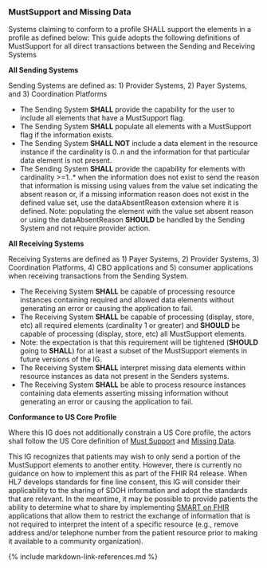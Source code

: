 ###  MustSupport and Missing Data

Systems claiming to conform to a profile SHALL support the elements in a profile as defined below: This guide adopts the following definitions of MustSupport for all direct transactions between the Sending and Receiving Systems

**All Sending Systems**

Sending Systems are defined as: 1) Provider Systems, 2) Payer Systems, and 3) Coordination Platforms
* The Sending System **SHALL** provide the capability for the user to include all elements that have a MustSupport flag.
* The Sending System **SHALL** populate all elements with a MustSupport flag if the information exists.
* The Sending System **SHALL NOT** include a data element in the resource instance if the cardinality is 0..n and the information for that particular data element is not present.
* The Sending System **SHALL** provide the capability for elements with cardinality >=1..* when the information does not exist to send the reason that information is missing using values from the value set indicating the absent reason or, if a missing information reason does not exist in the defined value set, use the dataAbsentReason extension where it is defined.
Note: populating the element with the value set absent reason or using the dataAbsentReason **SHOULD** be handled by the Sending System and not require provider action.

**All Receiving Systems**

Receiving Systems are defined as 1) Payer Systems, 2) Provider Systems, 3) Coordination Platforms, 4) CBO applications and 5) consumer applications when receiving transactions from the Sending System.
* The Receiving System **SHALL** be capable of processing resource instances containing required and allowed data elements without generating an error or causing the application to fail.
* The Receiving System **SHALL** be capable of processing (display, store, etc) all required elements (cardinality 1 or greater) and **SHOULD** be capable of processing (display, store, etc) all MustSupport elements.
* Note: the expectation is that this requirement will be tightened (**SHOULD** going to **SHALL**) for at least a subset of the MustSupport elements in future versions of the IG.
* The Receiving System **SHALL** interpret missing data elements within resource instances as data not present in the Senders systems.
* The Receiving System **SHALL** be able to process resource instances containing data elements asserting missing information without generating an error or causing the application to fail.

**Conformance to US Core Profile**

Where this IG does not additionally constrain a US Core profile, the actors shall follow the US Core definition of [Must Support](http://hl7.org/fhir/us/core/STU3.1.1/general-guidance.html#must-support) and [Missing Data](http://hl7.org/fhir/us/core/STU3.1.1/general-guidance.html#missing-data).

This IG recognizes that patients may wish to only send a portion of the MustSupport elements to another entity.  However, there is currently no guidance on how to implement this as part of the FHIR R4 release.  When HL7 develops standards for fine line consent, this IG will consider their applicability to the sharing of SDOH information and adopt the standards that are relevant.  In the meantime, it may be possible to provide patients the ability to determine what to share by implementing [SMART on FHIR](http://docs.smarthealthit.org/) applications that allow them to restrict the exchange of information that is not required to interpret the intent of a specific resource (e.g., remove address and/or telephone number from the patient resource prior to making it available to a community organization).

{% include markdown-link-references.md %}